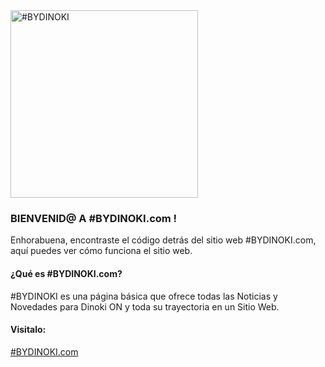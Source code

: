 <img alt="#BYDINOKI" title="" style="width: 300px; pointer-events:none;" src="https://bydinoki.com/res/branding/logo1.png">

### <b>BIENVENID@ A #BYDINOKI.com !</b>

Enhorabuena, encontraste el código detrás del sitio web #BYDINOKI.com, aquí puedes ver cómo funciona el sitio web.

#### ¿Qué es #BYDINOKI.com?
#BYDINOKI es una página básica que ofrece todas las Noticias y Novedades para Dinoki ON y toda su trayectoria en un Sitio Web.

#### Visitalo:
<a target="_blank" href="http://bydinoki.com/">#BYDINOKI.com</a>
